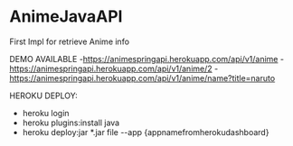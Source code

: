 # AnimeJavaAPI

First Impl for retrieve Anime info

DEMO AVAILABLE
-https://animespringapi.herokuapp.com/api/v1/anime
-https://animespringapi.herokuapp.com/api/v1/anime/2
-https://animespringapi.herokuapp.com/api/v1/anime/name?title=naruto


HEROKU DEPLOY:
- heroku login
- heroku plugins:install java
- heroku deploy:jar *.jar file --app {appnamefromherokudashboard}
